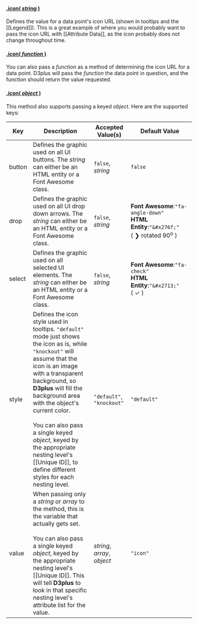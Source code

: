 #### <a name="string" href="#wiki-string">.icon( *string* )</a>

Defines the value for a data point's icon URL (shown in tooltips and the [[Legend]]). This is a great example of where you would probably want to pass the icon URL with [[Attribute Data]], as the icon probably does not change throughout time.

#### <a name="function" href="#wiki-function">.icon( *function* )</a>

You can also pass a *function* as a method of determining the icon URL for a data point. D3plus will pass the *function* the data point in question, and the function should return the value requested.

#### <a name="object" href="#wiki-object">.icon( *object* )</a>

This method also supports passing a keyed *object*. Here are the supported keys:

| Key | Description | Accepted Value(s) | Default Value |
|---|---|---|---|
| button | Defines the graphic used on all UI buttons. The *string* can either be an HTML entity or a Font Awesome class. | ```false```, *string* | ```false``` |
| drop | Defines the graphic used on all UI drop down arrows. The *string* can either be an HTML entity or a Font Awesome class. | ```false```, *string* | **Font&nbsp;Awesome**:```"fa-angle-down"``` <br> **HTML Entity**:```"&#x276f;"``` (&nbsp;&#x276f;&nbsp;rotated&nbsp;90<sup>o</sup>&nbsp;)|
| select | Defines the graphic used on all selected UI elements. The *string* can either be an HTML entity or a Font Awesome class. | ```false```, *string* | **Font&nbsp;Awesome**:```"fa-check"``` <br> **HTML Entity**:```"&#x2713;"``` (&nbsp;&#x2713;&nbsp;)|
| style | Defines the icon style used in tooltips. ```"default"``` mode just shows the icon as is, while ```"knockout"``` will assume that the icon is an image with a transparent background, so **D3plus** will fill the background area with the object's current color. <br><br> You can also pass a single keyed *object*, keyed by the appropriate nesting level's [[Unique ID]], to define different styles for each nesting level. | ```"default"```, ```"knockout"``` | ```"default"``` |
| value | When passing only a *string* or *array* to the method, this is the variable that actually gets set. <br><br> You can also pass a single keyed *object*, keyed by the appropriate nesting level's [[Unique ID]]. This will tell **D3plus** to look in that specific nesting level's attribute list for the value. | *string*, *array*, *object* | ```"icon"``` |
